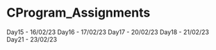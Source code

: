 # CProgram_Assignments

Day15 - 16/02/23
Day16 - 17/02/23
Day17 - 20/02/23
Day18 - 21/02/23
Day21 - 23/02/23

